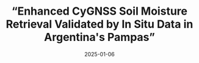 ---
lang: en
layout: default
title: “Enhanced CyGNSS Soil Moisture Retrieval Validated by In Situ Data in Argentina's Pampas”
authors: J. Arellana, F. Grings, M. Franco
journal: IEEE Journal of Selected Topics in Applied Earth Observations and Remote Sensing, vol. 18, pp. 3728-3734
modal-id: Arellana-01-2025
year: 2025
date: 2025-01-06
publication-date: April 2025
img: 2025-01-06.jpg
thumbnail: 2025-01-06-thumbnail.jpg
alt: image-alt
client-url: https://doi.org/10.1109/JSTARS.2025.3526445
asbtract: "Soil moisture (SM) retrieval using signals of opportunity based on specularly reflected signals has gained significant attention in the past two decades. Specifically, with the Cyclone Global Navigation Satellite System (CyGNSS), the reflected signal is often modeled in its simplest form, utilizing the Fresnel reflection coefficients for a semi-infinite dielectric medium corrected with an effective roughness parameter. Within this framework, for bare soils condition, only two parameters need to be inferred: the dielectric permittivity ε (related to SM) and the effective roughness σ. Although this approach is relatively simple, our results show that both the estimated dielectric constant and the modeled reflectivity consistently overestimate CyGNSS observations. To address these overestimations, we propose a model where the reflected signal is scattered by a medium comprising two layers: one with a finite thickness d and permittivity ε<sub>1</sub> and the other semi-infinite with permittivity ε<sub>2</sub>. We observe that both the in-situ measurements of ε<sub>1</sub> and the reflectivity reported by CyGNSS align with the optimal values obtained from the fit, resulting in a 73% reduction in root mean square error when compared to the traditional approach. To further enhance SM retrieval, we propose incorporating full polarimetric images from SAOCOM. This will allow us to combine the low revisit time of CyGNSS with the high spatial resolution offered by SAOCOM."
---